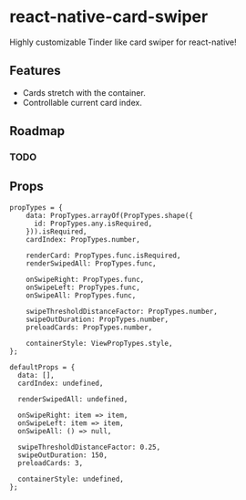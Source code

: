 # react-native-card-swiper
Highly customizable Tinder like card swiper for react-native!

## Features
- Cards stretch with the container.
- Controllable current card index.

## Roadmap

### TODO

## Props
```
propTypes = {
    data: PropTypes.arrayOf(PropTypes.shape({
      id: PropTypes.any.isRequired,
    })).isRequired,
    cardIndex: PropTypes.number,

    renderCard: PropTypes.func.isRequired,
    renderSwipedAll: PropTypes.func,

    onSwipeRight: PropTypes.func,
    onSwipeLeft: PropTypes.func,
    onSwipeAll: PropTypes.func,

    swipeThresholdDistanceFactor: PropTypes.number,
    swipeOutDuration: PropTypes.number,
    preloadCards: PropTypes.number,

    containerStyle: ViewPropTypes.style,
};
```

```
defaultProps = {
  data: [],
  cardIndex: undefined,

  renderSwipedAll: undefined,

  onSwipeRight: item => item,
  onSwipeLeft: item => item,
  onSwipeAll: () => null,

  swipeThresholdDistanceFactor: 0.25,
  swipeOutDuration: 150,
  preloadCards: 3,

  containerStyle: undefined,
};
```